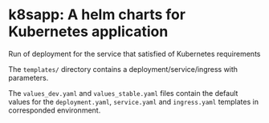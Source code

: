 k8sapp: A helm charts for Kubernetes application
================================================

Run of deployment for the service that satisfied of Kubernetes requirements

The `templates/` directory contains a deployment/service/ingress with parameters.

The `values_dev.yaml` and `values_stable.yaml` files contain the default values for the
`deployment.yaml`, `service.yaml` and `ingress.yaml` templates in corresponded environment.
